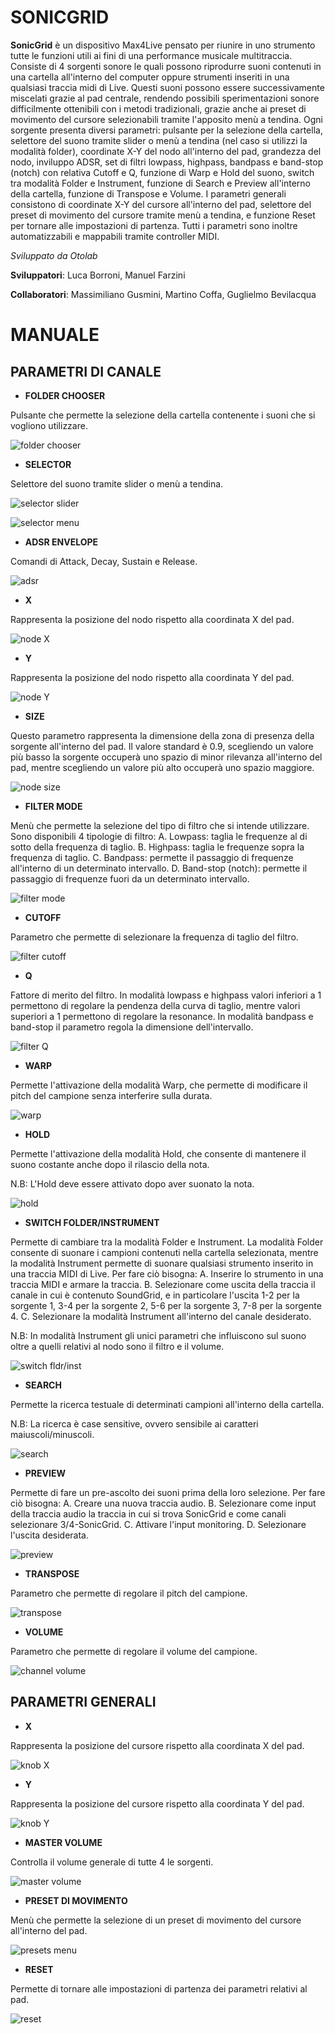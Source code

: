 # **SONICGRID**


**SonicGrid** è un dispositivo Max4Live pensato per riunire in uno strumento tutte le funzioni utili ai fini di una performance musicale multitraccia.
Consiste di 4 sorgenti sonore le quali possono riprodurre suoni contenuti in una cartella all'interno del computer oppure strumenti inseriti in una qualsiasi traccia midi di Live.
Questi suoni possono essere successivamente miscelati grazie al pad centrale, rendendo possibili sperimentazioni sonore difficilmente ottenibili con i metodi tradizionali, grazie anche ai preset di movimento del cursore selezionabili tramite l'apposito menù a tendina.
Ogni sorgente presenta diversi parametri: pulsante per la selezione della cartella, selettore del suono tramite slider o menù a tendina (nel caso si utilizzi la modalità folder), coordinate X-Y del nodo all'interno del pad, grandezza del nodo, inviluppo ADSR, set di filtri lowpass, highpass, bandpass e band-stop (notch) con relativa Cutoff e Q, funzione di Warp e Hold del suono, switch tra modalità Folder e Instrument, funzione di Search e Preview all'interno della cartella,  funzione di Transpose e Volume.
I parametri generali consistono di coordinate X-Y del cursore all'interno del pad, selettore del preset di movimento del cursore tramite menù a tendina, e funzione Reset per tornare alle impostazioni di partenza.
Tutti i parametri sono inoltre automatizzabili e mappabili tramite controller MIDI.

*Sviluppato da Otolab*

**Sviluppatori**: Luca Borroni, Manuel Farzini

**Collaboratori**: Massimiliano Gusmini, Martino Coffa, Guglielmo Bevilacqua

  

# **MANUALE**

  

## **PARAMETRI DI CANALE**

  

- **FOLDER CHOOSER**

  

Pulsante che permette la selezione della cartella contenente i suoni che si vogliono
utilizzare. 

![folder chooser](/media/readme/image1.png)

  

- **SELECTOR**

  

Selettore del suono tramite slider o menù a tendina.

![selector slider](/media/readme/image2.png)

![selector menu](/media/readme/image3.png)


  

- **ADSR ENVELOPE**

  

Comandi di Attack, Decay, Sustain e Release.

![adsr](/media/readme/image4.png)  

- **X**

  

Rappresenta la posizione del nodo rispetto alla coordinata X del pad.

![node X](/media/readme/image5.png)
  

- **Y**

  

Rappresenta la posizione del nodo rispetto alla coordinata Y del pad.

![node Y](/media/readme/image6.png)
  

- **SIZE**

  

Questo parametro rappresenta la dimensione della zona di presenza della
sorgente all'interno del pad. Il valore standard è 0.9, scegliendo un valore più basso la sorgente occuperà uno spazio di minor rilevanza all'interno del pad, mentre scegliendo un valore più alto occuperà uno spazio maggiore.

![node size](/media/readme/image7.png)

  

- **FILTER MODE**

  

Menù che permette la selezione del tipo di filtro che si intende utilizzare. 
Sono disponibili 4 tipologie di filtro:
A. Lowpass: taglia le frequenze al di sotto della frequenza di taglio.
B. Highpass: taglia le frequenze sopra la frequenza di taglio.
C. Bandpass: permette il passaggio di frequenze all'interno di un determinato intervallo.
D. Band-stop (notch): permette il passaggio di frequenze fuori da un determinato intervallo.

![filter mode](/media/readme/image8.png)  

- **CUTOFF**

  

Parametro che permette di selezionare la frequenza di taglio del filtro.

![filter cutoff](/media/readme/image9.png)
- **Q**

  

Fattore di merito del filtro. In modalità lowpass e highpass valori inferiori a 1 permettono di regolare la pendenza della curva di taglio, mentre valori superiori a 1 permettono di regolare la resonance. In modalità bandpass e band-stop il parametro regola la dimensione dell'intervallo.

![filter Q](/media/readme/image10.png)
  

- **WARP**

  

Permette l'attivazione della modalità Warp, che permette di modificare il pitch del campione senza interferire sulla durata.

![warp](/media/readme/image11.png)  

- **HOLD**

Permette l'attivazione della modalità Hold, che consente di mantenere il suono costante anche dopo il rilascio della nota.

N.B: L'Hold deve essere attivato dopo aver suonato la nota.

![hold](/media/readme/image12.png)  

- **SWITCH FOLDER/INSTRUMENT**

Permette di cambiare tra la modalità Folder e Instrument. La modalità Folder consente di suonare i campioni contenuti nella cartella selezionata, mentre la modalità Instrument permette di suonare qualsiasi strumento inserito in una traccia MIDI di Live. Per fare ciò bisogna:
A. Inserire lo strumento in una traccia MIDI e armare la traccia.
B. Selezionare come uscita della traccia il canale in cui è contenuto SoundGrid, e in particolare l'uscita 1-2 per la sorgente 1, 3-4 per la sorgente 2, 5-6 per la sorgente 3, 7-8 per la sorgente 4.
C. Selezionare la modalità Instrument all'interno del canale desiderato.

N.B: In modalità Instrument gli unici parametri che influiscono sul suono oltre a quelli relativi al nodo sono il filtro e il volume.

![switch fldr/inst](/media/readme/image15.png)  





- **SEARCH**

  

Permette la ricerca testuale di determinati campioni all'interno della cartella.

N.B: La ricerca è case sensitive, ovvero sensibile ai caratteri maiuscoli/minuscoli.

![search](/media/readme/image13.png)
  

- **PREVIEW**

  

Permette di fare un pre-ascolto dei suoni prima della loro selezione.
Per fare ciò bisogna:
A. Creare una nuova traccia audio.
B. Selezionare come input della traccia audio la traccia in cui si trova SonicGrid e come canali selezionare 3/4-SonicGrid.
C. Attivare l'input monitoring.
D. Selezionare l'uscita desiderata.

![preview](/media/readme/image14.png)



- **TRANSPOSE**

  

Parametro che permette di regolare il pitch del campione.

![transpose](/media/readme/image16.png)  

- **VOLUME**

Parametro che permette di regolare il volume del campione.

![channel volume](/media/readme/image17.png)  

## **PARAMETRI GENERALI**

  

- **X**

Rappresenta la posizione del cursore rispetto alla coordinata X del pad.

![knob X](/media/readme/image18.png)

- **Y**


Rappresenta la posizione del cursore rispetto alla coordinata Y del pad.

![knob Y](/media/readme/image19.png)

- **MASTER VOLUME**

Controlla il volume generale di tutte 4 le sorgenti.

![master volume](/media/readme/image20.png)
  

- **PRESET DI MOVIMENTO**

  

Menù che permette la selezione di un preset di movimento del cursore all'interno del pad.

![presets menu](/media/readme/image21.png)

- **RESET**

Permette di tornare alle impostazioni di partenza dei parametri relativi al pad.

![reset](/media/readme/image22.png)
